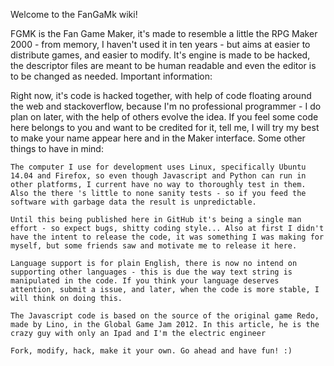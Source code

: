 Welcome to the FanGaMk wiki!

FGMK is the Fan Game Maker, it's made to resemble a little the RPG Maker 2000 - from memory, I haven't used it in ten years - but aims at easier to distribute games, and easier to modify. It's engine is made to be hacked, the descriptor files are meant to be human readable and even the editor is to be changed as needed.
Important information:

Right now, it's code is hacked together, with help of code floating around the web and stackoverflow, because I'm no professional programmer - I do plan on later, with the help of others evolve the idea. If you feel some code here belongs to you and want to be credited for it, tell me, I will try my best to make your name appear here and in the Maker interface. Some other things to have in mind:

    The computer I use for development uses Linux, specifically Ubuntu 14.04 and Firefox, so even though Javascript and Python can run in other platforms, I current have no way to thoroughly test in them. Also the there 's little to none sanity tests - so if you feed the software with garbage data the result is unpredictable.

    Until this being published here in GitHub it's being a single man effort - so expect bugs, shitty coding style... Also at first I didn't have the intent to release the code, it was something I was making for myself, but some friends saw and motivate me to release it here.

    Language support is for plain English, there is now no intend on supporting other languages - this is due the way text string is manipulated in the code. If you think your language deserves attention, submit a issue, and later, when the code is more stable, I will think on doing this.

    The Javascript code is based on the source of the original game Redo, made by Lino, in the Global Game Jam 2012. In this article, he is the crazy guy with only an Ipad and I'm the electric engineer

    Fork, modify, hack, make it your own. Go ahead and have fun! :)
